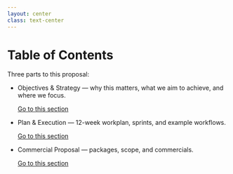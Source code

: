 ```yaml
---
layout: center
class: text-center
---
```


# Table of Contents

Three parts to this proposal:

- Objectives & Strategy — why this matters, what we aim to achieve, and where we focus.
  
  [Go to this section](/#/objectives)

- Plan & Execution — 12-week workplan, sprints, and example workflows.
  
  [Go to this section](/#/plan)

- Commercial Proposal — packages, scope, and commercials.
  
  [Go to this section](/#/commercials)

